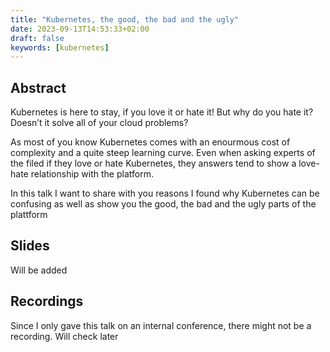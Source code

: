```yaml
---
title: "Kubernetes, the good, the bad and the ugly"
date: 2023-09-13T14:53:33+02:00
draft: false
keywords: [kubernetes]
---
```


## Abstract

Kubernetes is here to stay, if you love it or hate it! But why do you hate it? Doesn’t it solve all of your cloud problems?

As most of you know Kubernetes comes with an enourmous cost of complexity and a quite steep learning curve. Even when asking experts of the filed if they love or hate Kubernetes, they answers tend to show a love-hate relationship with the platform.

In this talk I want to share with you reasons I found why Kubernetes can be confusing as well as show you the good, the bad and the ugly parts of the plattform

## Slides
Will be added

## Recordings
Since I only gave this talk on an internal conference, there might not be a recording. Will check later
